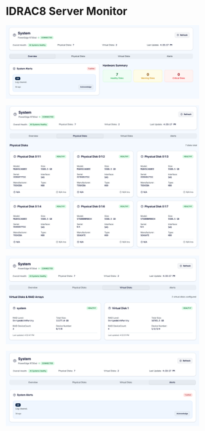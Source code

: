 # IDRAC8 Server Monitor

![img.png](img.png)


![img_1.png](img_1.png)

![img_2.png](img_2.png)

![img_3.png](img_3.png)